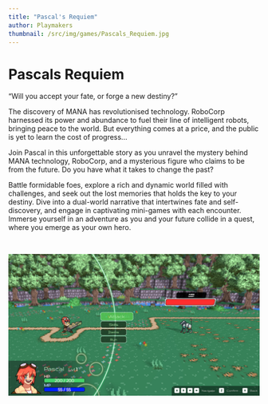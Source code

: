 ```yaml
---
title: "Pascal's Requiem"
author: Playmakers
thumbnail: /src/img/games/Pascals_Requiem.jpg
---
```


# Pascals Requiem

“Will you accept your fate, or forge a new destiny?”

The discovery of MANA has revolutionised technology. RoboCorp harnessed its power and abundance to fuel their line of intelligent robots, bringing peace to the world. But everything comes at a price, and the public is yet to learn the cost of progress...

Join Pascal in this unforgettable story as you unravel the mystery behind MANA technology, RoboCorp, and a mysterious figure who claims to be from the future. Do you have what it takes to change the past?

Battle formidable foes, explore a rich and dynamic world filled with challenges, and seek out the lost memories that holds the key to your destiny. Dive into a dual-world narrative that intertwines fate and self-discovery, and engage in captivating mini-games with each encounter. Immerse yourself in an adventure as you and your future collide in a quest, where you emerge as your own hero.

<br>

![Pascals Requiem](/src/img/games/Pascals_Requiem.jpg)